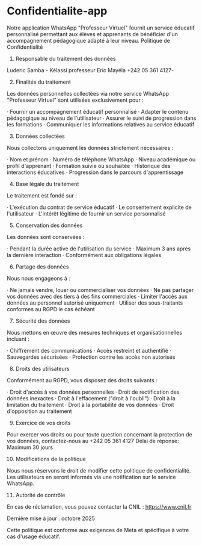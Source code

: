 # Confidentialite-app
Notre application WhatsApp "Professeur Virtuel" fournit un service éducatif personnalisé permettant aux élèves et apprenants de bénéficier d'un accompagnement pédagogique adapté à leur niveau. 
Politique de Confidentialité

1. Responsable du traitement des données

Luderic Samba - Kélassi professeur Eric Mayéla +242 05 361 4127-

2. Finalités du traitement

Les données personnelles collectées via notre service WhatsApp "Professeur Virtuel" sont utilisées exclusivement pour :

· Fournir un accompagnement éducatif personnalisé
· Adapter le contenu pédagogique au niveau de l'utilisateur
· Assurer le suivi de progression dans les formations
· Communiquer les informations relatives au service éducatif

3. Données collectées

Nous collectons uniquement les données strictement nécessaires :

· Nom et prénom
· Numéro de téléphone WhatsApp
· Niveau académique ou profil d'apprenant
· Formation suivie ou souhaitée
· Historique des interactions éducatives
· Progression dans le parcours d'apprentissage

4. Base légale du traitement

Le traitement est fondé sur :

· L'exécution du contrat de service éducatif
· Le consentement explicite de l'utilisateur
· L'intérêt légitime de fournir un service personnalisé

5. Conservation des données

Les données sont conservées :

· Pendant la durée active de l'utilisation du service
· Maximum 3 ans après la dernière interaction
· Conformément aux obligations légales

6. Partage des données

Nous nous engageons à :

· Ne jamais vendre, louer ou commercialiser vos données
· Ne pas partager vos données avec des tiers à des fins commerciales
· Limiter l'accès aux données au personnel autorisé uniquement
· Utiliser des sous-traitants conformes au RGPD le cas échéant

7. Sécurité des données

Nous mettons en œuvre des mesures techniques et organisationnelles incluant :

· Chiffrement des communications
· Accès restreint et authentifié
· Sauvegardes sécurisées
· Protection contre les accès non autorisés

8. Droits des utilisateurs

Conformément au RGPD, vous disposez des droits suivants :

· Droit d'accès à vos données personnelles
· Droit de rectification des données inexactes
· Droit à l'effacement ("droit à l'oubli")
· Droit à la limitation du traitement
· Droit à la portabilité de vos données
· Droit d'opposition au traitement

9. Exercice de vos droits

Pour exercer vos droits ou pour toute question concernant la protection de vos données, contactez-nous au +242 05 361 4127
Délai de réponse: Maximum 30 jours

10. Modifications de la politique

Nous nous réservons le droit de modifier cette politique de confidentialité. Les utilisateurs en seront informés via une notification sur le service WhatsApp.

11. Autorité de contrôle

En cas de réclamation, vous pouvez contacter la CNIL : https://www.cnil.fr

Dernière mise à jour : octobre 2025

Cette politique est conforme aux exigences de Meta et spécifique à votre cas d'usage éducatif.
